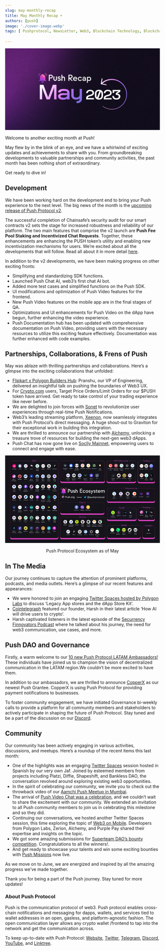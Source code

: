 ```yaml
---
slug: may-monthly-recap
title: May Monthly Recap ☀️
authors: [push]
image: './cover-image.webp'
tags: [ Pushprotocol, NewsLetter, Web3, Blockchain Technology, Blockchain Development]

---
```


![Cover image of May Monthly Recap ☀️](./cover-image.webp)

Welcome to another exciting month at Push!

May flew by in the blink of an eye, and we have a whirlwind of exciting updates and achievements to share with you. From groundbreaking developments to valuable partnerships and community activities, the past month has been nothing short of extraordinary.

<!--truncate-->

Get ready to dive in!

## Development

We have been working hard on the development end to bring your Push experience to the next level. The big news of the month is the [upcoming release of Push Protocol v2](https://twitter.com/pushprotocol/status/1663910676513816578).

The successful completion of Chainsafe’s security audit for our smart contracts v2 sets the stage for increased robustness and reliability of our platform. The two main features that comprise the v2 launch are <b>Push Fee Pool Staking and Incentivized Chat Requests</b>. Together, these enhancements are enhancing the PUSH token’s utility and enabling new incentivization mechanisms for users. We’re excited about all the developments that will follow. Read all about it in more detail [here](https://medium.com/push-protocol/push-protocol-v2-fee-pool-incentivized-chats-launching-in-june-959a3eab4966).

In addition to the v2 developments, we have been making progress on other exciting fronts:

- Simplifying and standardizing SDK functions.
- Launched Push Chat AI, web3’s first chat AI bot.
- Added more test cases and simplified functions on the Push SDK.
- UI modifications and optimization of Push Video features for the frontend.
- New Push Video features on the mobile app are in the final stages of QA.
- Optimizations and UI enhancements for Push Video on the dApp have begun, further enhancing the video experience.
- Push Documentation hub has been updated with comprehensive documentation on Push Video, providing users with the necessary resources to utilize this exciting feature effectively. Documentation was further enhanced with code examples.

## Partnerships, Collaborations, & Frens of Push

May was ablaze with thrilling partnerships and collaborations. Here’s a glimpse into the exciting collaborations that unfolded:

- [Flipkart x Polygon Builders Hub](https://twitter.com/0xPolygonDevs/status/1651248748452880384?s=20): Pranshu, our VP of Engineering, delivered an insightful talk on pushing the boundaries of Web3 UX.
- For [Crypto.com](https://twitter.com/pushprotocol/status/1653383852583448577?s=20) users, Target Price Orders/Limit Orders for our $PUSH token have arrived. Get ready to take control of your trading experience like never before.
- We are delighted to join forces with [Sonet](https://twitter.com/pushprotocol/status/1653383852583448577?s=20) to revolutionize user experiences through real-time Push Notifications.
- Web3’s leading streaming platform, [Xeenon](https://twitter.com/pushprotocol/status/1653383852583448577?s=20), now seamlessly integrates with Push Protocol’s direct messaging. A huge shout-out to Graviton for their exceptional work in building this integration.
- We are thrilled to announce our partnership with [Alchemy](https://twitter.com/pushprotocol/status/1661046782422560771?s=20), unlocking a treasure trove of resources for building the next-gen web3 dApps.
- Push Chat has now gone live on [Soclly Mainnet](https://twitter.com/pushprotocol/status/1661069485594345472?s=20), empowering users to connect and engage with ease.

![Ecosystem](./image-1.webp)
<center>Push Protocol Ecosystem as of May</center>

## In The Media

Our journey continues to capture the attention of prominent platforms, podcasts, and media outlets. Here’s a glimpse of our recent features and appearances:

- We were honored to join an engaging [Twitter Spaces hosted by Polygon Labs](https://twitter.com/pushprotocol/status/1654023778559578113?s=20) to discuss ‘Legacy App stores and the dApp Store Kit’.
- [Cointelegraph](https://twitter.com/pushprotocol/status/1656300746953084928?s=20) featured our founder, Harsh in their latest article ‘How AI will drive users to crypto’.
- Harsh captivated listeners in the latest episode of the [Securrency Finnovators Podcast](https://twitter.com/pushprotocol/status/1657024343279321095?s=20) where he talked about his journey, the need for web3 communication, use cases, and more.

## Push DAO and Governance

Firstly, a warm welcome to our [10 new Push Protocol LATAM Ambassadors!](https://twitter.com/pushprotocol/status/1653066991928852480?s=20) These individuals have joined us to champion the vision of decentralized communication in the LATAM region.We couldn’t be more excited to have them.

In addition to our ambassadors, we are thrilled to announce [CopperX](https://twitter.com/CopperxHQ/status/1656980548852793348?t=X-Fn-Tmg-8wvtYOafpfMlQ&s=19) as our newest Push Grantee. CopperX is using Push Protocol for providing payment notifications to businesses.

To foster community engagement, we have initiated Governance bi-weekly calls to provide a platform for all community members and stakeholders to actively participate in shaping the future of Push Protocol. Stay tuned and be a part of the discussion on our [Discord](https://discord.com/invite/pushprotocol).

## Community
Our community has been actively engaging in various activities, discussions, and meetups. Here’s a roundup of the recent items this last month:

- One of the highlights was an engaging [Twitter Spaces](https://twitter.com/pushprotocol/status/1653457074657820672?s=20) session hosted in Spanish by our very own Jaf. Joined by esteemed members from projects including Platzi, Diffie, Shapeshift, and Bankless DAO, the conversation revolved around exploring existing web3 opportunities.
- In the spirit of celebrating our community, we invite you to check out the throwback video of our [Aamchi Push Meetup in Mumbai](https://twitter.com/pushprotocol/status/1655933488296599553?s=20).
- The arrival of [Push Video Chat was a celebration](https://twitter.com/pushprotocol/status/1656328277903175685), and we couldn’t wait to share the excitement with our community. We extended an invitation to all Push community members to join us in celebrating this milestone and so they did.
- Continuing our conversations, we hosted another Twitter Spaces session, this time exploring the topic of [Web3 on Mobile](https://twitter.com/pushprotocol/status/1659576521919528962?s=20). Developers from Polygon Labs, Zerion, Alchemy, and Purple Pay shared their expertise and insights on the topic.
- We got some amazing submissions for [Superteam DAO’s bounty competition](https://twitter.com/pushprotocol/status/1658119059014025219?s=20). Congratulations to all the winners!.
- And get ready to showcase your talents and win some exciting bounties with [Push Missions](https://twitter.com/pushprotocol/status/1661365701628637186?s=20) now live.

As we move on to June, we are energized and inspired by all the amazing progress we’ve made together.

Thank you for being a part of the Push journey. Stay tuned for more updates!

### About Push Protocol

Push is the communication protocol of web3. Push protocol enables cross-chain notifications and messaging for dapps, wallets, and services tied to wallet addresses in an open, gasless, and platform-agnostic fashion. The open communication layer allows any crypto wallet /frontend to tap into the network and get the communication across.

To keep up-to-date with Push Protocol: [Website](https://push.org/), [Twitter](https://twitter.com/pushprotocol), [Telegram](https://t.me/epnsproject), [Discord](https://discord.gg/pushprotocol), [YouTube](https://www.youtube.com/c/EthereumPushNotificationService), and [Linktree](https://linktr.ee/pushprotocol).
